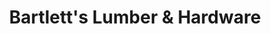 ---
title: "Bartlett's Lumber & Hardware"
url: /dumas/bartletts-lumber-und-hardware/
shop: Eisenwaren
---